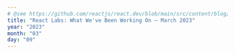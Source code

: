 ```yaml
---
# @see https://github.com/reactjs/react.dev/blob/main/src/content/blog/2023/03/22/react-labs-what-we-have-been-working-on-march-2023.md
title: "React Labs: What We've Been Working On – March 2023"
year: "2023"
month: "03"
day: "09"
---
```

